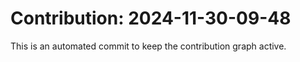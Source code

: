 # Contribution: 2024-11-30-09-48
This is an automated commit to keep the contribution graph active.
